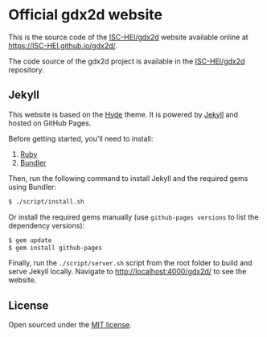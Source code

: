 # Official gdx2d website

This is the source code of the [ISC-HEI/gdx2d](https://github.com/ISC-HEI/gdx2d) website available online at https://ISC-HEI.github.io/gdx2d/.

The code source of the gdx2d project is available in the [ISC-HEI/gdx2d](https://github.com/ISC-HEI/gdx2d) repository.

## Jekyll

This website is based on the [Hyde](https://github.com/poole/hyde) theme. It is powered by [Jekyll](http://jekyllrb.com) and hosted on GitHub Pages.

Before getting started, you'll need to install:

1. [Ruby](https://www.ruby-lang.org/)
2. [Bundler](http://bundler.io/)

Then, run the following command to install Jekyll and the required gems using Bundler:

```sh
$ ./script/install.sh
```

Or install the required gems manually (use `github-pages versions` to list the dependency versions):

```sh
$ gem update
$ gem install github-pages
```

Finally, run the `./script/server.sh` script from the root folder to build and serve Jekyll locally. Navigate to [http://localhost:4000/gdx2d/](http://localhost:4000/gdx2d/) to see the website.

## License

Open sourced under the [MIT license](LICENSE.md).